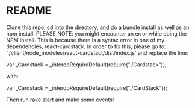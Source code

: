 # README

Clone this repo, cd into the directory, and do a bundle install as well as an npm install.
PLEASE NOTE: you might encounter an error while doing the NPM install.  This is because there is a syntax error in one of my dependencies, react-cardstack.  In order to fix this, please go to:
'./client/node_modules/react-cardstact/dist/index.js' and replace the line:

var _Cardstack = _interopRequireDefault(require("./Cardstack"));

with:

var _Cardstack = _interopRequireDefault(require("./CardStack"));

Then run rake start and make some events!
